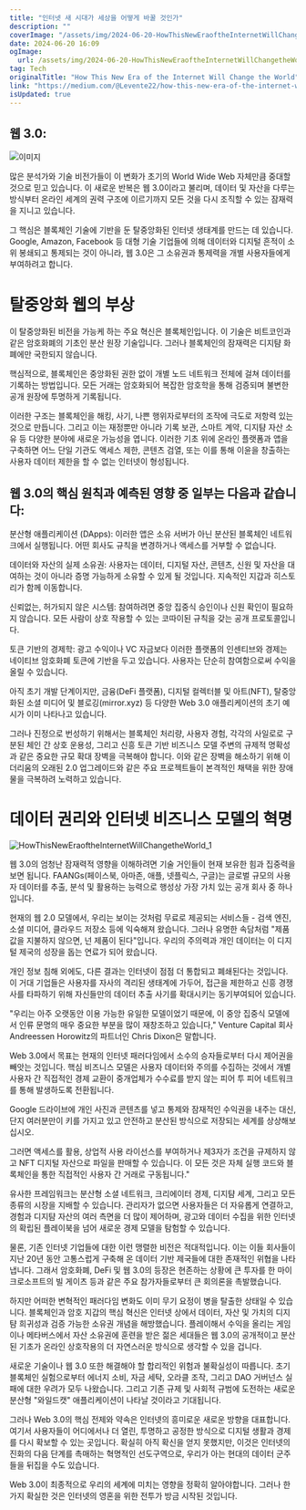 ```yaml
---
title: "인터넷 새 시대가 세상을 어떻게 바꿀 것인가"
description: ""
coverImage: "/assets/img/2024-06-20-HowThisNewEraoftheInternetWillChangetheWorld_0.png"
date: 2024-06-20 16:09
ogImage:
  url: /assets/img/2024-06-20-HowThisNewEraoftheInternetWillChangetheWorld_0.png
tag: Tech
originalTitle: "How This New Era of the Internet Will Change the World"
link: "https://medium.com/@Levente22/how-this-new-era-of-the-internet-will-change-the-world-89789933df7a"
isUpdated: true
---
```


## 웹 3.0:

![이미지](/assets/img/2024-06-20-HowThisNewEraoftheInternetWillChangetheWorld_0.png)

많은 분석가와 기술 비전가들이 이 변화가 초기의 World Wide Web 자체만큼 중대할 것으로 믿고 있습니다. 이 새로운 반복은 웹 3.0이라고 불리며, 데이터 및 자산을 다루는 방식부터 온라인 세계의 권력 구조에 이르기까지 모든 것을 다시 조직할 수 있는 잠재력을 지니고 있습니다.

그 핵심은 블록체인 기술에 기반을 둔 탈중앙화된 인터넷 생태계를 만드는 데 있습니다. Google, Amazon, Facebook 등 대형 기술 기업들에 의해 데이터와 디지털 흔적이 소위 봉쇄되고 통제되는 것이 아니라, 웹 3.0은 그 소유권과 통제력을 개별 사용자들에게 부여하려고 합니다.

<!-- cozy-coder - 수평 -->

<ins class="adsbygoogle"
     style="display:block"
     data-ad-client="ca-pub-4877378276818686"
     data-ad-slot="1107185301"
     data-ad-format="auto"
     data-full-width-responsive="true"></ins>

<script>
     (adsbygoogle = window.adsbygoogle || []).push({});
</script>

# 탈중앙화 웹의 부상

이 탈중앙화된 비전을 가능케 하는 주요 혁신은 블록체인입니다. 이 기술은 비트코인과 같은 암호화폐의 기초인 분산 원장 기술입니다. 그러나 블록체인의 잠재력은 디지턈 화폐에만 국한되지 않습니다.

핵심적으로, 블록체인은 중앙화된 권한 없이 개별 노드 네트워크 전체에 걸쳐 데이터를 기록하는 방법입니다. 모든 거래는 암호화되어 복잡한 암호학을 통해 검증되며 불변한 공개 원장에 투명하게 기록됩니다.

이러한 구조는 블록체인을 해킹, 사기, 나쁜 행위자로부터의 조작에 극도로 저항력 있는 것으로 만듭니다. 그리고 이는 재정뿐만 아니라 기록 보관, 스마트 계약, 디지턈 자산 소유 등 다양한 분야에 새로운 가능성을 엽니다. 이러한 기초 위에 온라인 플랫폼과 앱을 구축하면 어느 단일 기관도 액세스 제한, 콘텐츠 검열, 또는 이를 통해 이윤을 창출하는 사용자 데이터 제한을 할 수 없는 인터넷이 형성됩니다.

<!-- cozy-coder - 수평 -->

<ins class="adsbygoogle"
     style="display:block"
     data-ad-client="ca-pub-4877378276818686"
     data-ad-slot="1107185301"
     data-ad-format="auto"
     data-full-width-responsive="true"></ins>

<script>
     (adsbygoogle = window.adsbygoogle || []).push({});
</script>

## 웹 3.0의 핵심 원칙과 예측된 영향 중 일부는 다음과 같습니다:

분산형 애플리케이션 (DApps): 이러한 앱은 소유 서버가 아닌 분산된 블록체인 네트워크에서 실행됩니다. 어떤 회사도 규칙을 변경하거나 액세스를 거부할 수 없습니다.

데이터와 자산의 실제 소유권: 사용자는 데이터, 디지털 자산, 콘텐츠, 신원 및 자산을 대여하는 것이 아니라 증명 가능하게 소유할 수 있게 될 것입니다. 지속적인 지갑과 히스토리가 함께 이동합니다.

신뢰없는, 허가되지 않은 시스템: 참여하려면 중앙 집중식 승인이나 신원 확인이 필요하지 않습니다. 모든 사람이 상호 작용할 수 있는 코따이된 규칙을 갖는 공개 프로토콜입니다.

<!-- cozy-coder - 수평 -->

<ins class="adsbygoogle"
     style="display:block"
     data-ad-client="ca-pub-4877378276818686"
     data-ad-slot="1107185301"
     data-ad-format="auto"
     data-full-width-responsive="true"></ins>

<script>
     (adsbygoogle = window.adsbygoogle || []).push({});
</script>

토큰 기반의 경제학: 광고 수익이나 VC 자금보다 이러한 플랫폼의 인센티브와 경제는 네이티브 암호화폐 토큰에 기반을 두고 있습니다. 사용자는 단순히 참여함으로써 수익을 올릴 수 있습니다.

아직 초기 개발 단계이지만, 금융(DeFi 플랫폼), 디지털 컬렉터블 및 아트(NFT), 탈중앙화된 소셜 미디어 및 블로깅(mirror.xyz) 등 다양한 Web 3.0 애플리케이션의 초기 예시가 이미 나타나고 있습니다.

그러나 진정으로 번성하기 위해서는 블록체인 처리량, 사용자 경험, 각각의 사일로로 구분된 체인 간 상호 운용성, 그리고 신흥 토큰 기반 비즈니스 모델 주변의 규제적 명확성과 같은 중요한 규모 확대 장벽을 극복해야 합니다. 이와 같은 장벽을 해소하기 위해 이더리움의 오래된 2.0 업그레이드와 같은 주요 프로젝트들이 본격적인 채택을 위한 장애물을 극복하려 노력하고 있습니다.

# 데이터 권리와 인터넷 비즈니스 모델의 혁명

<!-- cozy-coder - 수평 -->

<ins class="adsbygoogle"
     style="display:block"
     data-ad-client="ca-pub-4877378276818686"
     data-ad-slot="1107185301"
     data-ad-format="auto"
     data-full-width-responsive="true"></ins>

<script>
     (adsbygoogle = window.adsbygoogle || []).push({});
</script>

![HowThisNewEraoftheInternetWillChangetheWorld_1](/assets/img/2024-06-20-HowThisNewEraoftheInternetWillChangetheWorld_1.png)

웹 3.0의 엄청난 잠재력적 영향을 이해하려면 기술 거인들이 현재 보유한 힘과 집중력을 보면 됩니다. FAANGs(페이스북, 아마존, 애플, 넷플릭스, 구글)는 글로벌 규모의 사용자 데이터를 추출, 분석 및 활용하는 능력으로 행성상 가장 가치 있는 공개 회사 중 하나입니다.

현재의 웹 2.0 모델에서, 우리는 보이는 것처럼 무료로 제공되는 서비스들 - 검색 엔진, 소셜 미디어, 클라우드 저장소 등에 익숙해져 왔습니다. 그러나 유명한 속담처럼 "제품값을 지불하지 않으면, 넌 제품이 된다"입니다. 우리의 주의력과 개인 데이터는 이 디지털 제국의 성장을 돕는 연료가 되어 왔습니다.

개인 정보 침해 외에도, 다른 결과는 인터넷이 점점 더 통합되고 폐쇄된다는 것입니다. 이 거대 기업들은 사용자를 자사의 격리된 생태계에 가두어, 접근을 제한하고 신흥 경쟁사를 타파하기 위해 자신들만의 데이터 추출 사기를 확대시키는 동기부여되어 있습니다.

<!-- cozy-coder - 수평 -->

<ins class="adsbygoogle"
     style="display:block"
     data-ad-client="ca-pub-4877378276818686"
     data-ad-slot="1107185301"
     data-ad-format="auto"
     data-full-width-responsive="true"></ins>

<script>
     (adsbygoogle = window.adsbygoogle || []).push({});
</script>

"우리는 아주 오랫동안 이용 가능한 유일한 모델이었기 때문에, 이 중앙 집중식 모델에서 인류 문명의 매우 중요한 부분을 많이 재창조하고 있습니다," Venture Capital 회사 Andreessen Horowitz의 파트너인 Chris Dixon은 말합니다.

Web 3.0에서 목표는 현재의 인터넷 패러다임에서 소수의 승자들로부터 다시 제어권을 빼앗는 것입니다. 핵심 비즈니스 모델은 사용자 데이터와 주의를 수집하는 것에서 개별 사용자 간 직접적인 경제 교환이 중개업체가 수수료를 받지 않는 피어 투 피어 네트워크를 통해 발생하도록 전환됩니다.

Google 드라이브에 개인 사진과 콘텐츠를 넣고 통제와 잠재적인 수익권을 내주는 대신, 단지 여러분만이 키를 가지고 있고 안전하고 분산된 방식으로 저장되는 세계를 상상해보십시오.

그러면 액세스를 활용, 상업적 사용 라이선스를 부여하거나 제3자가 조건을 규제하지 않고 NFT 디지털 자산으로 파일을 판매할 수 있습니다. 이 모든 것은 자체 실행 코드와 블록체인을 통한 직접적인 사용자 간 거래로 구동됩니다."

<!-- cozy-coder - 수평 -->

<ins class="adsbygoogle"
     style="display:block"
     data-ad-client="ca-pub-4877378276818686"
     data-ad-slot="1107185301"
     data-ad-format="auto"
     data-full-width-responsive="true"></ins>

<script>
     (adsbygoogle = window.adsbygoogle || []).push({});
</script>

유사한 프레임워크는 분산형 소셜 네트워크, 크리에이터 경제, 디지턈 세계, 그리고 모든 종류의 시장을 지배할 수 있습니다. 관리자가 없으면 사용자들은 더 자유롭게 연결하고, 경험과 디지턈 자산의 여러 측면을 더 많이 제어하며, 광고와 데이터 수집을 위한 인터넷의 확립된 플레이북을 넘어 새로운 경제 모델을 탐험할 수 있습니다.

물론, 기존 인터넷 기업들에 대한 이런 맹렬한 비전은 적대적입니다. 이는 이들 회사들이 지난 20년 동안 고통스럽게 구축해 온 데이터 기반 제국들에 대한 존재적인 위협을 나타냅니다. 그래서 암호화폐, DeFi 및 웹 3.0의 등장은 현존하는 상황에 큰 투자를 한 마이크로소프트의 빌 게이츠 등과 같은 주요 참가자들로부터 큰 회의론을 촉발했습니다.

하지만 어떠한 변혁적인 패러다임 변화도 이미 무기 요정이 병을 탈출한 상태일 수 있습니다. 블록체인과 암호 지갑의 핵심 혁신은 인터넷 상에서 데이터, 자산 및 가치의 디지턈 희귀성과 검증 가능한 소유권 개념을 해방했습니다. 플레이해서 수익을 올리는 게임이나 메타버스에서 자산 소유권에 훈련을 받은 젊은 세대들은 웹 3.0의 공개적이고 분산된 기초가 온라인 상호작용의 더 자연스러운 방식으로 생각할 수 있을 겁니다.

새로운 기술이나 웹 3.0 또한 해결해야 할 합리적인 위험과 불확실성이 따릅니다. 초기 블록체인 실험으로부터 에너지 소비, 자금 세탁, 오라클 조작, 그리고 DAO 거버넌스 실패에 대한 우려가 모두 나왔습니다. 그리고 기존 규제 및 사회적 규범에 도전하는 새로운 분산형 "와일드캣" 애플리케이션이 나타날 것이라고 기대됩니다.

<!-- cozy-coder - 수평 -->

<ins class="adsbygoogle"
     style="display:block"
     data-ad-client="ca-pub-4877378276818686"
     data-ad-slot="1107185301"
     data-ad-format="auto"
     data-full-width-responsive="true"></ins>

<script>
     (adsbygoogle = window.adsbygoogle || []).push({});
</script>

그러나 Web 3.0의 핵심 전제와 약속은 인터넷의 흥미로운 새로운 방향을 대표합니다. 여기서 사용자들이 어디에서나 더 열린, 투명하고 공정한 방식으로 디지털 생활과 경제를 다시 확보할 수 있는 곳입니다. 확실히 아직 확신을 얻지 못했지만, 이것은 인터넷의 진화의 다음 단계를 촉매하는 혁명적인 선도구역으로, 우리가 아는 현대의 데이터 군주들을 뒤집을 수도 있습니다.

Web 3.0이 최종적으로 우리의 세계에 미치는 영향을 정확히 알아야합니다. 그러나 한 가지 확실한 것은 인터넷의 영혼을 위한 전투가 방금 시작된 것입니다.
